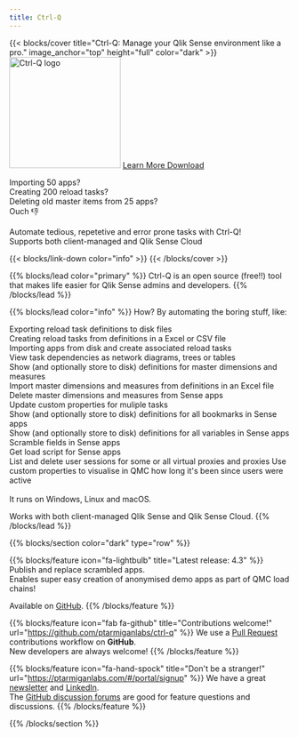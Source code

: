 ```yaml
---
title: Ctrl-Q
---
```

<!-- Insert Ctrl-Q logo here -->


{{< blocks/cover title="Ctrl-Q: Manage your Qlik Sense environment like a pro." image_anchor="top" height="full" color="dark" >}}
<img src="/logo/ctrl-q-transp.png" alt="Ctrl-Q logo" height="200" class="mx-auto d-block mb-5">
<a class="btn btn-lg btn-primary me-3 mb-4" href="/docs/">
  Learn More <i class="fas fa-arrow-alt-circle-right ms-2"></i>
</a>
<a class="btn btn-lg btn-secondary me-3 mb-4" href="https://github.com/ptarmiganlabs/ctrl-q/releases/latest" target="_blank">
  Download <i class="fab fa-github ms-2 "></i>
</a>
	<p class="lead mt-5">Importing 50 apps?<br>Creating 200 reload tasks?<br>Deleting old master items from 25 apps?<br>Ouch 👎</p>
	<p class="lead mt-2">Automate tedious, repetetive and error prone tasks with Ctrl-Q!<br>Supports both client-managed and Qlik Sense Cloud</p>

{{< blocks/link-down color="info" >}}
{{< /blocks/cover >}}


{{% blocks/lead color="primary" %}}
Ctrl-Q is an open source (free!!) tool that makes life easier for Qlik Sense admins and developers.
{{% /blocks/lead %}}


{{% blocks/lead color="info" %}}
How? By automating the boring stuff, like:

Exporting reload task definitions to disk files  
Creating reload tasks from definitions in a Excel or CSV file  
Importing apps from disk and create associated reload tasks  
View task dependencies as network diagrams, trees or tables  
Show (and optionally store to disk) definitions for master dimensions and measures  
Import master dimensions and measures from definitions in an Excel file  
Delete master dimensions and measures from Sense apps  
Update custom properties for muliple tasks  
Show (and optionally store to disk) definitions for all bookmarks in Sense apps  
Show (and optionally store to disk) definitions for all variables in Sense apps  
Scramble fields in Sense apps  
Get load script for Sense apps  
List and delete user sessions for some or all virtual proxies and proxies
Use custom properties to visualise in QMC how long it's been since users were active
<br>
<br>
It runs on Windows, Linux and macOS.  

Works with both client-managed Qlik Sense and Qlik Sense Cloud.
{{% /blocks/lead %}}


{{% blocks/section color="dark" type="row" %}}

{{% blocks/feature icon="fa-lightbulb" title="Latest release: 4.3" %}}
Publish and replace scrambled apps.  
Enables super easy creation of anonymised demo apps as part of QMC load chains!

Available on [GitHub](https://github.com/ptarmiganlabs/ctrl-q/releases).
{{% /blocks/feature %}}


{{% blocks/feature icon="fab fa-github" title="Contributions welcome!" url="https://github.com/ptarmiganlabs/ctrl-q" %}}
We use a [Pull Request](https://github.com/ptarmiganlabs/ctrl-q/pulls) contributions workflow on **GitHub**.  
New developers are always welcome!
{{% /blocks/feature %}}


{{% blocks/feature icon="fa-hand-spock" title="Don't be a stranger!" url="https://ptarmiganlabs.com/#/portal/signup" %}}
We have a great [newsletter](https://ptarmiganlabs.com/#/portal/signup) and [LinkedIn](https://www.linkedin.com/in/gorsan).  
The [GitHub discussion forums](https://github.com/ptarmiganlabs/ctrl-q/discussions) are good for feature questions and discussions.
{{% /blocks/feature %}}


{{% /blocks/section %}}


<!-- {{% blocks/section %}}
This is the second section
{.h1 .text-center}
{{% /blocks/section %}}


{{% blocks/section type="row" %}}

{{% blocks/feature icon="fab fa-app-store-ios" title="Download **from AppStore**" %}}
Get the Goldydocs app!
{{% /blocks/feature %}}

{{% blocks/feature icon="fab fa-github" title="Contributions welcome!"
    url="https://github.com/google/docsy-example" %}}
We do a [Pull Request](https://github.com/google/docsy-example/pulls)
contributions workflow on **GitHub**. New users are always welcome!
{{% /blocks/feature %}}

{{% blocks/feature icon="fab fa-twitter" title="Follow us on Twitter!"
    url="https://twitter.com/GoHugoIO" %}}
For announcement of latest features etc.
{{% /blocks/feature %}}

{{% /blocks/section %}}


{{% blocks/section %}}
This is the another section
{.h1 .text-center}
{{% /blocks/section %}} -->